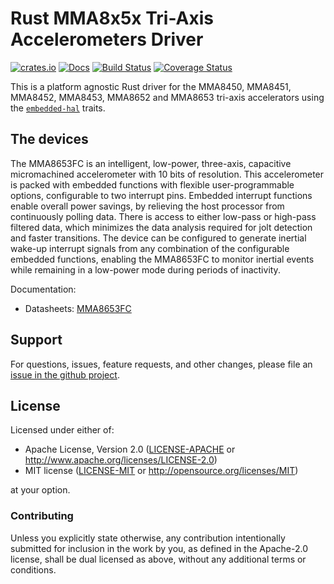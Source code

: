 # Rust MMA8x5x Tri-Axis Accelerometers Driver

[![crates.io](https://img.shields.io/crates/v/mma8x5x.svg)](https://crates.io/crates/mma8x5x)
[![Docs](https://docs.rs/mma8x5x/badge.svg)](https://docs.rs/mma8x5x)
[![Build Status](https://travis-ci.com/eldruin/mma8x5x-rs.svg?branch=master)](https://travis-ci.com/eldruin/mma8x5x-rs)
[![Coverage Status](https://coveralls.io/repos/github/eldruin/mma8x5x-rs/badge.svg?branch=master)](https://coveralls.io/github/eldruin/mma8x5x-rs?branch=master)

This is a platform agnostic Rust driver for the MMA8450, MMA8451, MMA8452, MMA8453, MMA8652
and MMA8653 tri-axis accelerators using the [`embedded-hal`] traits.

<!-- TODO
This driver allows you to:
-->

<!-- TODO
[Introductory blog post](TODO)
-->

## The devices

The MMA8653FC is an intelligent, low-power, three-axis, capacitive micromachined accelerometer
with 10 bits of resolution. This accelerometer is packed with embedded functions with flexible
user-programmable options, configurable to two interrupt pins. Embedded interrupt functions
enable overall power savings, by relieving the host processor from continuously polling data.
There is access to either low-pass or high-pass filtered data, which minimizes the data
analysis required for jolt detection and faster transitions. The device can be configured to
generate inertial wake-up interrupt signals from any combination of the configurable embedded
functions, enabling the MMA8653FC to monitor inertial events while remaining in a low-power
mode during periods of inactivity. 

Documentation:
- Datasheets: [MMA8653FC](https://www.nxp.com/docs/en/data-sheet/MMA8653FC.pdf)

<!--
## Usage

To use this driver, import this crate and an `embedded_hal` implementation,
then instantiate the appropriate device.

Please find additional examples using hardware in this repository: [driver-examples]

[driver-examples]: https://github.com/eldruin/driver-examples

```rust
```
-->

## Support

For questions, issues, feature requests, and other changes, please file an
[issue in the github project](https://github.com/eldruin/mma8x5x-rs/issues).

## License

Licensed under either of:

 * Apache License, Version 2.0 ([LICENSE-APACHE](LICENSE-APACHE) or
   http://www.apache.org/licenses/LICENSE-2.0)
 * MIT license ([LICENSE-MIT](LICENSE-MIT) or
   http://opensource.org/licenses/MIT)

at your option.

### Contributing

Unless you explicitly state otherwise, any contribution intentionally submitted
for inclusion in the work by you, as defined in the Apache-2.0 license, shall
be dual licensed as above, without any additional terms or conditions.

[`embedded-hal`]: https://github.com/rust-embedded/embedded-hal
